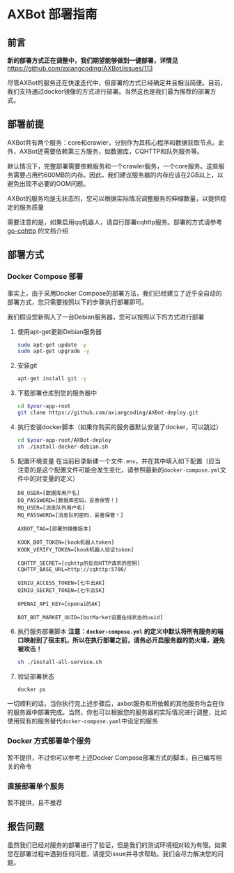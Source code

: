 # AXBot 部署指南

## 前言

**新的部署方式正在调整中，我们期望能够做到一键部署，详情见** https://github.com/axiangcoding/AXBot/issues/113

尽管AXBot的服务还在快速迭代中，但部署的方式已经确定并且相当简便。目前，我们支持通过docker镜像的方式进行部署。当然这也是我们最为推荐的部署方式。

## 部署前提

AXBot共有两个服务：core和crawler，分别作为其核心程序和数据获取节点。此外，AXBot还需要依赖第三方服务，如数据库，CQHTTP和队列服务等。

默认情况下，完整部署需要依赖服务和一个crawler服务，一个core服务。这些服务需要占用约600MB的内存。因此，我们建议服务器的内存应该在2GB以上，以避免出现不必要的OOM问题。

AXBot的服务均是无状态的，您可以根据实际情况调整服务的伸缩数量，以提供稳定的服务质量

需要注意的是，如果启用qq机器人，请自行部署cqhttp服务。部署的方式请参考 [go-cqhttp](https://github.com/Mrs4s/go-cqhttp) 的文档介绍

## 部署方式

### Docker Compose 部署

事实上，由于采用Docker Compose的部署方法，我们已经建立了近乎全自动的部署方式，您只需要按照以下的步骤执行部署即可。

我们假设您新购入了一台Debian服务器，您可以按照以下的方式进行部署

1. 使用apt-get更新Debian服务器
   ```bash
   sudo apt-get update -y
   sudo apt-get upgrade -y
   ```

2. 安装git
   ```bash
   apt-get install git -y
   ```

3. 下载部署仓库到您的服务器中
   ```bash
   cd $your-app-root
   git clone https://github.com/axiangcoding/AXBot-deploy.git
   ```

4. 执行安装docker脚本（如果你购买的服务器默认安装了docker，可以跳过）
   ```bash
   cd $your-app-root/AXBot-deploy
   sh ./install-docker-debian.sh
   ```

5. 配置环境变量
   在当前目录新建一个文件`.env`，并在其中填入如下配置（应当注意的是这个配置文件可能会发生变化，请参照最新的`docker-compose.yml`文件中的对变量的定义）
   
   
   ```
   DB_USER=[数据库用户名]
   DB_PASSWORD=[数据库密码，妥善保管！]
   MQ_USER=[消息队列用户名]
   MQ_PASSWORD=[消息队列密码，妥善保管！]
   
   AXBOT_TAG=[部署的镜像版本]
   
   KOOK_BOT_TOKEN=[kook机器人token]
   KOOK_VERIFY_TOKEN=[kook机器人验证token]
   
   CQHTTP_SECRET=[cqhttp的反向HTTP请求的密钥]
   CQHTTP_BASE_URL=http://cqhttp:5700/
   
   QINIU_ACCESS_TOKEN=[七牛云AK]
   QINIU_SECRET_TOKEN=[七牛云SK]
   
   OPENAI_API_KEY=[openai的AK]
   
   BOT_BOT_MARKET_UUID=[botMarket设置在线状态的uuid]
   ```
   
6. 执行服务部署脚本
   **注意：`docker-compose.yml` 的定义中默认将所有服务的端口映射到了宿主机，所以在执行部署之前，请务必开启服务器的防火墙，避免被攻击！**

   ```bash
   sh ./install-all-service.sh
   ```

7. 验证部署状态
   ```bash
   docker ps
   ```

一切顺利的话，当你执行完上述步骤后，axbot服务和所依赖的其他服务均会在你的服务器中部署完成。当然，你也可以根据您的服务器的实际情况进行调整，比如使用现有的服务替代`docker-compose.yaml`中设定的服务

### Docker 方式部署单个服务

暂不提供，不过你可以参考上述Docker Compose部署方式的脚本，自己编写相关的命令

### 直接部署单个服务

暂不提供，且不推荐

## 报告问题

虽然我们已经对服务的部署进行了验证，但是我们的测试环境相对较为有限。如果您在部署过程中遇到任何问题，请提交issue并寻求帮助。我们会尽力解决您的问题。